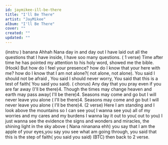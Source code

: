 ```yaml
---
id: jaymikee-ill-be-there
title: "I'll Be There"
artist: "JayMikee"
album: "I'll Be There"
cover: ""
created: ""
updated: ""
---
```


(instru )
 banana Ahhah Nana
day in and day out I have laid out all the questions that I have inside, I have soo many questions.
( 1 verse) Time after time he has pointed my attention to his holy word, showed me the bible.
   (Hook) But how do I feel your presence? how do I know that your here with  me? how do I know that I am not alone?( not alone, not alone). You said I should not be afraid , You said I should never worry, You said that this is a test of faith( You said you said).
    ( chorus) Any day that you pray even if you are far away (I'll be there)4. Though the times may change heaven and earth may pass away( I'll be there)4. Seasons may come and go but I will never leave you alone ( I'll be there)4. Seasons may come and go but I will never leave you alone ( I'll be there)4.
   (2 verse)
  Here I am standing and I look above the mountains so I can see you( I wanna see you) all of my worries and my cares and my burdens I wanna lay it out to you( out to you) I just wanna see the evidence the signs and wonders and miracles, the shining light in the sky above ( Nana ninanana ehh) you say that I am the apple of your eyes,you say you see what am going through, you said that this is the step of faith( you said you said)
        (BTC) then back to 2 verse.